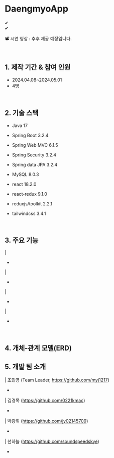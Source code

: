 # DaengmyoApp

✔ <br>
✔ <br>

📽 시연 영상 : 추후 제공 예정입니다. <br>

<br>

## 1. 제작 기간 & 참여 인원

- 2024.04.08~2024.05.01
- 4명

<br>

## 2. 기술 스택

- Java 17
- Spring Boot 3.2.4
- Spring Web MVC 6.1.5
- Spring Security 3.2.4
- Spring data JPA 3.2.4
- MySQL 8.0.3

- react 18.2.0
- react-redux 9.1.0
- reduxjs/toolkit 2.2.1
- tailwindcss 3.4.1

<br>

## 3. 주요 기능

|

-

|

-

|

-

|

-

<br>

## 4. 개체-관계 모델(ERD)

## 5. 개발 팀 소개

| 조민영 (Team Leader, https://github.com/myj1217)

-

| 김경목 (https://github.com/0221kmac)

-

| 박광휘 (https://github.com/jy02145709)

-

| 천하늘 (https://github.com/soundspeedskye)

-
